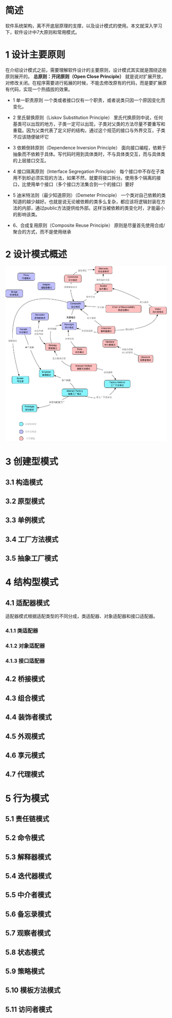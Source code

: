 # 简述

软件系统架构，离不开底层原理的支撑，以及设计模式的使用。本文就深入学习下，软件设计中7大原则和常用模式。

# 1 设计主要原则
在介绍设计模式之前，需要理解软件设计的主要原则，设计模式其实就是围绕这些原则展开的。
**总原则：开闭原则（Open Close Principle）**
就是说对扩展开放，对修改关闭。在程序需要进行拓展的时候，不能去修改原有的代码，而是要扩展原有代码，实现一个热插拔的效果。

* 1 单一职责原则
  一个类或者接口仅有一个职责，或者说类只因一个原因变化而变化。

* 2 里氏替换原则（Liskov Substitution Principle）
  里氏代换原则中说，任何基类可以出现的地方，子类一定可以出现，子类对父类的方法尽量不要重写和重载。因为父类代表了定义好的结构，通过这个规范的接口与外界交互，子类不应该随便破坏它

* 3 依赖倒转原则（Dependence Inversion Principle）
  面向接口编程，依赖于抽象而不依赖于具体。写代码时用到具体类时，不与具体类交互，而与具体类的上层接口交互。

* 4 接口隔离原则（Interface Segregation Principle）
  每个接口中不存在子类用不到却必须实现的方法，如果不然，就要将接口拆分。使用多个隔离的接口，比使用单个接口（多个接口方法集合到一个的接口）要好

* 5 迪米特法则（最少知道原则）（Demeter Principle）
  一个类对自己依赖的类知道的越少越好。也就是说无论被依赖的类多么复杂，都应该将逻辑封装在方法的内部，通过public方法提供给外部。这样当被依赖的类变化时，才能最小的影响该类。

* 6、合成复用原则（Composite Reuse Principle）
  原则是尽量首先使用合成/聚合的方式，而不是使用继承

# 2 设计模式概述

![设计模式关系图](/images/design_patterns.png)

# 3 创建型模式

## 3.1 构造模式

## 3.2 原型模式

## 3.3 单例模式

## 3.4 工厂方法模式

## 3.5 抽象工厂模式

# 4 结构型模式

## 4.1 适配器模式

适配器模式根据适配类型的不同分成，类适配器、对象适配器和接口适配器。

### 4.1.1 类适配器

### 4.1.2 对象适配器

### 4.1.3 接口适配器

## 4.2 桥接模式

## 4.3 组合模式

## 4.4 装饰者模式

## 4.5 外观模式

## 4.6 享元模式

## 4.7 代理模式


# 5 行为模式

## 5.1 责任链模式

## 5.2 命令模式

## 5.3 解释器模式

## 5.4 迭代器模式

## 5.5 中介者模式

## 5.6 备忘录模式

## 5.7 观察者模式

## 5.8 状态模式

## 5.9 策略模式

## 5.10 模板方法模式

## 5.11 访问者模式
